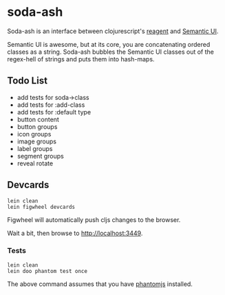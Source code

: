 # soda-ash

Soda-ash is an interface between clojurescript's [reagent](https://github.com/reagent-project/reagent) and [Semantic UI](http://semantic-ui.com/).

Semantic UI is awesome, but at its core, you are concatenating ordered
classes as a string.  Soda-ash bubbles the Semantic UI classes out of
the regex-hell of strings and puts them into hash-maps.

## Todo List

* add tests for soda->class
* add tests for :add-class
* add tests for :default type
* button content
* button groups
* icon groups
* image groups
* label groups
* segment groups
* reveal rotate

## Devcards

```
lein clean
lein figwheel devcards
```

Figwheel will automatically push cljs changes to the browser.

Wait a bit, then browse to [http://localhost:3449](http://localhost:3449).

### Tests

```
lein clean
lein doo phantom test once
```

The above command assumes that you have [phantomjs](https://www.npmjs.com/package/phantomjs) installed.
